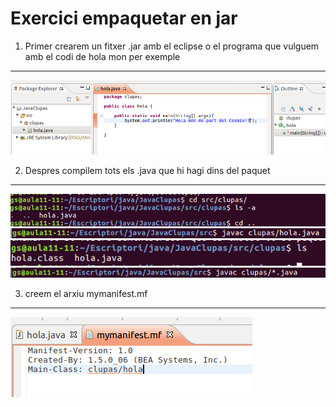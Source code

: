 # Exercici empaquetar en jar
1. Primer crearem un fitxer .jar amb el eclipse o el programa que vulguem amb el codi de hola mon per exemple
---
![](/img/java1.png)


2. Despres compilem tots els .java que hi hagi dins del paquet
---
![](/img/java2.png)
![](/img/java3.png)
![](/img/java4.png)
![](/img/java5.png)


3. creem el arxiu mymanifest.mf
---
![](/img/java6.png)
